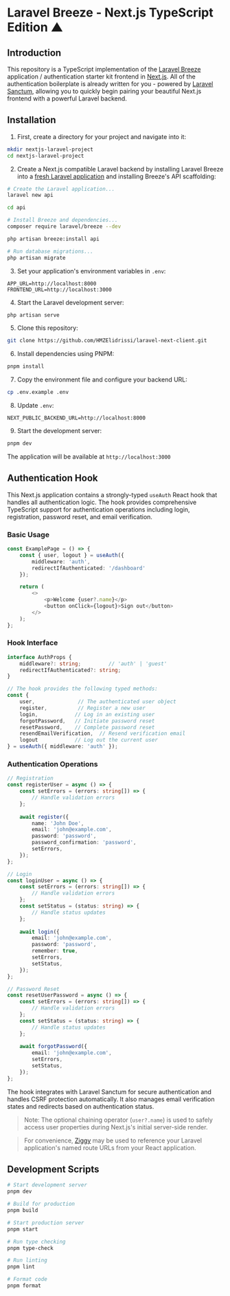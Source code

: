 # Laravel Breeze - Next.js TypeScript Edition ▲

## Introduction

This repository is a TypeScript implementation of the [Laravel Breeze](https://laravel.com/docs/starter-kits) application / authentication starter kit frontend in [Next.js](https://nextjs.org). All of the authentication boilerplate is already written for you - powered by [Laravel Sanctum](https://laravel.com/docs/sanctum), allowing you to quickly begin pairing your beautiful Next.js frontend with a powerful Laravel backend.

## Installation

1. First, create a directory for your project and navigate into it:

```bash
mkdir nextjs-laravel-project
cd nextjs-laravel-project
```

2. Create a Next.js compatible Laravel backend by installing Laravel Breeze into a [fresh Laravel application](https://laravel.com/docs/installation) and installing Breeze's API scaffolding:

```bash
# Create the Laravel application...
laravel new api

cd api

# Install Breeze and dependencies...
composer require laravel/breeze --dev

php artisan breeze:install api

# Run database migrations...
php artisan migrate
```

3. Set your application's environment variables in `.env`:
```env
APP_URL=http://localhost:8000
FRONTEND_URL=http://localhost:3000
```

4. Start the Laravel development server:
```bash
php artisan serve
```

5. Clone this repository:

```bash
git clone https://github.com/HMZElidrissi/laravel-next-client.git
```

6. Install dependencies using PNPM:
```bash 
pnpm install
```

7. Copy the environment file and configure your backend URL:
```bash
cp .env.example .env
```

8. Update `.env`:
```env
NEXT_PUBLIC_BACKEND_URL=http://localhost:8000
```

9. Start the development server:
```bash
pnpm dev
```

The application will be available at `http://localhost:3000`

## Authentication Hook

This Next.js application contains a strongly-typed `useAuth` React hook that handles all authentication logic. The hook provides comprehensive TypeScript support for authentication operations including login, registration, password reset, and email verification.

### Basic Usage

```typescript
const ExamplePage = () => {
    const { user, logout } = useAuth({ 
        middleware: 'auth',
        redirectIfAuthenticated: '/dashboard'
    });

    return (
        <>
            <p>Welcome {user?.name}</p>
            <button onClick={logout}>Sign out</button>
        </>
    );
};
```

### Hook Interface

```typescript
interface AuthProps {
    middleware?: string;         // 'auth' | 'guest'
    redirectIfAuthenticated?: string;
}

// The hook provides the following typed methods:
const {
    user,              // The authenticated user object
    register,          // Register a new user
    login,            // Log in an existing user
    forgotPassword,   // Initiate password reset
    resetPassword,    // Complete password reset
    resendEmailVerification,  // Resend verification email
    logout            // Log out the current user
} = useAuth({ middleware: 'auth' });
```

### Authentication Operations

```typescript
// Registration
const registerUser = async () => {
    const setErrors = (errors: string[]) => {
        // Handle validation errors
    };
    
    await register({
        name: 'John Doe',
        email: 'john@example.com',
        password: 'password',
        password_confirmation: 'password',
        setErrors,
    });
};

// Login
const loginUser = async () => {
    const setErrors = (errors: string[]) => {
        // Handle validation errors
    };
    const setStatus = (status: string) => {
        // Handle status updates
    };
    
    await login({
        email: 'john@example.com',
        password: 'password',
        remember: true,
        setErrors,
        setStatus,
    });
};

// Password Reset
const resetUserPassword = async () => {
    const setErrors = (errors: string[]) => {
        // Handle validation errors
    };
    const setStatus = (status: string) => {
        // Handle status updates
    };
    
    await forgotPassword({
        email: 'john@example.com',
        setErrors,
        setStatus,
    });
};
```

The hook integrates with Laravel Sanctum for secure authentication and handles CSRF protection automatically. It also manages email verification states and redirects based on authentication status.

> Note: The optional chaining operator (`user?.name`) is used to safely access user properties during Next.js's initial server-side render.

> For convenience, [Ziggy](https://github.com/tighten/ziggy#spas-or-separate-repos) may be used to reference your Laravel application's named route URLs from your React application.

## Development Scripts

```bash
# Start development server
pnpm dev

# Build for production
pnpm build

# Start production server
pnpm start

# Run type checking
pnpm type-check

# Run linting
pnpm lint

# Format code
pnpm format
```
